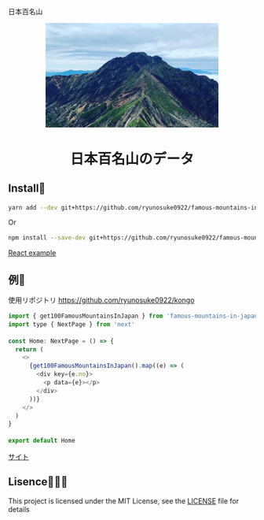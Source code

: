 日本百名山

<p align="center">
  <a href="https://famous-mountains-in-japan.web.app/">
    <img width="70%" src="https://github.com/ryunosuke0922/kongo/blob/master/public/images/img04.jpg" />
  </a>
</p>

<h1 align="center">日本百名山のデータ</h1>

## Install💎

```bash
yarn add --dev git+https://github.com/ryunosuke0922/famous-mountains-in-japan.git
```

Or

```bash
npm install --save-dev git+https://github.com/ryunosuke0922/famous-mountains-in-japan.git
```

[React example](https://github.com/ryunosuke0922/kongo/blob/master/src/pages/index.tsx)


## 例🚀

使用リポジトリ
https://github.com/ryunosuke0922/kongo

```js
import { get100FamousMountainsInJapan } from 'famous-mountains-in-japan'
import type { NextPage } from 'next'

const Home: NextPage = () => {
  return (
    <>
      {get100FamousMountainsInJapan().map((e) => (
        <div key={e.no}>
          <p data={e}></p>
        </div>
      ))}
    </>
  )
}

export default Home
```

[サイト](https://famous-mountains-in-japan.web.app/)

## Lisence👩🏻‍⚖️ 

This project is licensed under the MIT License, see the [LICENSE](https://github.com/ryunosuke0922/kongo/blob/master/LICENSE) file for details
